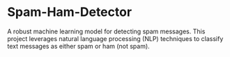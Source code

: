 # Spam-Ham-Detector
A robust machine learning model for detecting spam messages. This project leverages natural language processing (NLP) techniques to classify text messages as either spam or ham (not spam).
